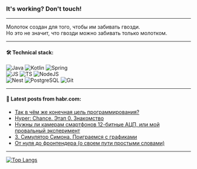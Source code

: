 ### It's working? Don't touch!

---
Молоток создан для того, чтобы им забивать гвозди. <br>
Но это не значит, что гвозди можно забивать только молотком.

---

#### 🛠️ Technical stack:

![Java](https://img.shields.io/badge/Java-informational?logo=Oracle&style=flat&logoColor=white&color=FF4500)
![Kotlin](https://img.shields.io/badge/Kotlin-informational?logo=Kotlin&style=flat&logoColor=white&color=774D97)
![Spring](https://img.shields.io/badge/SpringBoot-informational?logo=SpringBoot&style=flat&logoColor=white&color=6DB33F) <br>
![JS](https://img.shields.io/badge/JS-informational?logo=javaScript&style=flat&logoColor=black&color=F7Df1E)
![TS](https://img.shields.io/badge/TypeScript-informational?logo=typeScript&style=flat&logoColor=black&color=0667A8)
![NodeJS](https://img.shields.io/badge/NodeJS-informational?logo=node.js&style=flat&logoColor=white&color=70A760) <br>
![Nest](https://img.shields.io/badge/NestJS-informational?logo=NestJS&style=flat&logoColor=white&color=E0234E)
![PostgreSQL](https://img.shields.io/badge/PostgreSQL-informational?logo=PostgreSQL&style=flat&logoColor=white&color=DAA520)
![Git](https://img.shields.io/badge/Git-informational?logo=git&style=flat&logoColor=white&color=778899)

___

#### 💬 Latest posts from habr.com:

<!-- BLOG-POST-LIST:START -->
- [Так в чём же конечная цель программирования?](https://habr.com/ru/articles/766088/?utm_source=habrahabr&utm_medium=rss&utm_campaign=766088)
- [Hyper: Chance. Этап 0. Знакомство](https://habr.com/ru/articles/766062/?utm_source=habrahabr&utm_medium=rss&utm_campaign=766062)
- [Нужны ли камерам смартфонов 12-битные АЦП, или мой провальный эксперимент](https://habr.com/ru/articles/766056/?utm_source=habrahabr&utm_medium=rss&utm_campaign=766056)
- [3. Симулятор Симона. Поиграемся с графиками](https://habr.com/ru/articles/766050/?utm_source=habrahabr&utm_medium=rss&utm_campaign=766050)
- [От нуля до фронтендера &lpar;о своем пути простыми словами&rpar;](https://habr.com/ru/articles/766026/?utm_source=habrahabr&utm_medium=rss&utm_campaign=766026)
<!-- BLOG-POST-LIST:END -->

---
[![Top Langs](https://github-readme-stats-git-master-advtsetting-gmailcom.vercel.app/api/top-langs/?username=zloylis&langs_count=10&hide_title=false&title_color=e6edf3&size_weight=0.5&count_weight=0.5&layout=compact&hide_border=true&theme=dracula)](https://github.com/zloylis)

<!-- ![GitHub stats](https://github-readme-stats-git-master-advtsetting-gmailcom.vercel.app/api?username=zloylis&show_icons=true&hide_border=true&theme=dracula&hide_title=true&include_all_commits=true&count_private=true&hide=contribs&hide_rank=true) -->
